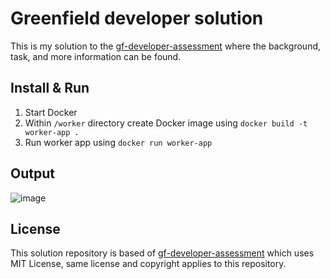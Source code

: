 # Greenfield developer solution

This is my solution to the [gf-developer-assessment](https://github.com/BonnierNews/gf-developer-assessment) where the background, task, and more information can be found.

## Install & Run

1. Start Docker
2. Within `/worker` directory create Docker image using `docker build -t worker-app .`
3. Run worker app using `docker run worker-app`

## Output

![image](https://github.com/user-attachments/assets/0dd27b29-ff4e-4085-9527-304e20a14999)

## License 
This solution repository is based of [gf-developer-assessment](https://github.com/BonnierNews/gf-developer-assessment) which uses MIT License, same license and copyright applies to this repository.
